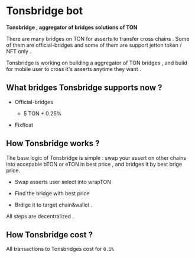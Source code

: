 # Tonsbridge bot

**Tonsbridge , aggregator of bridges solutions of TON**

There are many bridges on TON for asserts to transfer cross chains . Some of them are official-bridges and some of them are support jetton token / NFT only . 

Tonsbridge is working on building a aggregator of TON bridges , and build for mobile user to cross it's asserts anytime they want .

## What bridges Tonsbridge supports now ?

- Official-bridges
    - 5 TON + 0.25%

- Fixfloat

## How Tonsbridge works ?

The base logic of Tonsbridge is simple : swap your assert on other chains into accepable bTON or eTON in best price , and bridges it by best brige price. 

- Swap asserts user select into wrapTON

- Find the bridge with best price 

- Brdige it to target chain&wallet .

All steps are decentralized .

## How Tonsbridge cost ?

All transactions to Tonsbridges cost for `0.1%`